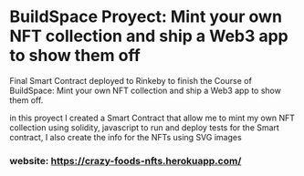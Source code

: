 # BuildSpace Proyect: Mint your own NFT collection and ship a Web3 app to show them off

Final Smart Contract deployed to Rinkeby to finish the Course of BuildSpace: Mint your own NFT collection and ship a Web3 app to show them off.

in this proyect I created a Smart Contract that allow me to mint my own NFT collection using solidity, javascript to run and deploy tests for the Smart contract, I also create the info for the NFTs using SVG images

### website: https://crazy-foods-nfts.herokuapp.com/


